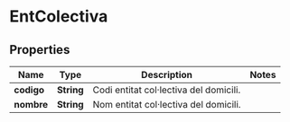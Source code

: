 # EntColectiva

## Properties
Name | Type | Description | Notes
------------ | ------------- | ------------- | -------------
**codigo** | **String** | Codi entitat col·lectiva del domicili. | 
**nombre** | **String** | Nom entitat col·lectiva del domicili. | 
